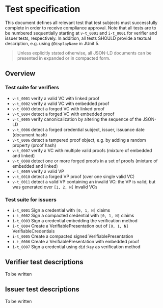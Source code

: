 # Test specification

This document defines all relevant test that test subjects must successfully complete in order to receive compliance approval. Note that all tests are to be numbered sequentially starting at `v-t_0001` and `i-t_0001` for verifier and issuer tests, respectively. In addition, all tests SHOULD provide a textual description, e.g. using `@DisplayName` in JUnit 5.

> Unless explicitly stated otherwise, all JSON-LD documents can be presented in expanded or in compacted form.

## Overview

### Test suite for verifiers

- `v-t_0001` verify a valid VC with linked proof
- `v-t_0002` verify a valid VC with embedded proof
- `v-t_0003` detect a forged VC with linked proof
- `v-t_0004` detect a forged VC with embedded proof
- `v-t_0005` verify canonicalization by altering the sequence of the JSON-LD
- `v-t_0006` detect a forged credential subject, issuer, issuance date (document hash)
- `v-t_0006` detect a tampered proof object, e.g. by adding a random property (proof hash)
- `v-t_0007` verify a VC with multiple valid proofs (mixture of embedded and linked)
- `v-t_0008` detect one or more forged proofs in a set of proofs (mixture of embedded and linked)
- `v-t_0009` verify a valid VP
- `v-t_0010` detect a forged VP proof (over one single valid VC)
- `v-t_0011` detect a valid VP containing an invalid VC: the VP is valid, but was generated over `[1, 2, N]` invalid VCs

### Test suite for issuers

- `i-t_0001` Sign a credential with `[0, 1, N]` claims
- `i-t_0002` Sign a compacted credential with `[0, 1, N]` claims
- `i-t_0003` Sign a credential embedding the verification method
- `i-t_0004` Create a VerifiablePresentation out of `[0, 1, N]` VerifiableCredentials
- `i-t_0005` Create a compacted signed VerifiablePresentation
- `i-t_0006` Create a VerifiablePresentation with embedded proof
- `i-t_0007` Sign a credential using `did:key` as verification method


## Verifier test descriptions
To be written

## Issuer test descriptions
To be written